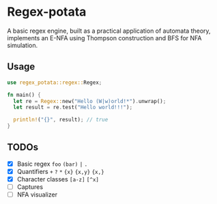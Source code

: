 # Regex-potata

A basic regex engine, built as a practical application of automata theory, implements an E-NFA using Thompson construction and BFS for NFA simulation.

## Usage

```rust
use regex_potata::regex::Regex;

fn main() {
  let re = Regex::new("Hello (W|w)orld!*").unwrap();
  let result = re.test("Hello world!!!");

  println!("{}", result); // true
}
```

## TODOs

- [x] Basic regex `foo` `(bar)` `|` `.`
- [x] Quantifiers `+` `?` `*` `{x}` `{x,y}` `{x,}`
- [x] Character classes `[a-z]` `[^x]`
- [ ] Captures
- [ ] NFA visualizer
